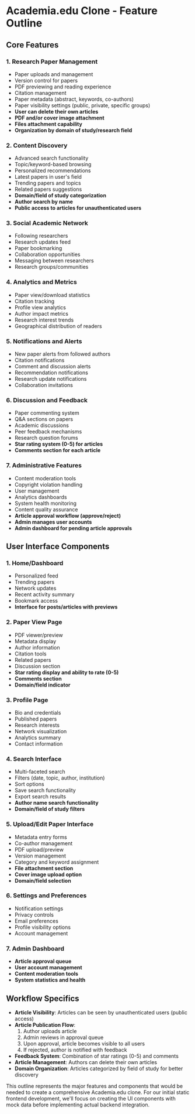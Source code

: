 # Academia.edu Clone - Feature Outline

## Core Features

### 1. Research Paper Management
- Paper uploads and management
- Version control for papers
- PDF previewing and reading experience
- Citation management
- Paper metadata (abstract, keywords, co-authors)
- Paper visibility settings (public, private, specific groups)
- **User can delete their own articles**
- **PDF and/or cover image attachment**
- **Files attachment capability**
- **Organization by domain of study/research field**

### 2. Content Discovery
- Advanced search functionality
- Topic/keyword-based browsing
- Personalized recommendations
- Latest papers in user's field
- Trending papers and topics
- Related papers suggestions
- **Domain/field of study categorization**
- **Author search by name**
- **Public access to articles for unauthenticated users**

### 3. Social Academic Network
- Following researchers
- Research updates feed
- Paper bookmarking
- Collaboration opportunities
- Messaging between researchers
- Research groups/communities

### 4. Analytics and Metrics
- Paper view/download statistics
- Citation tracking
- Profile view analytics
- Author impact metrics
- Research interest trends
- Geographical distribution of readers

### 5. Notifications and Alerts
- New paper alerts from followed authors
- Citation notifications
- Comment and discussion alerts
- Recommendation notifications
- Research update notifications
- Collaboration invitations

### 6. Discussion and Feedback
- Paper commenting system
- Q&A sections on papers
- Academic discussions
- Peer feedback mechanisms
- Research question forums
- **Star rating system (0-5) for articles**
- **Comments section for each article**

### 7. Administrative Features
- Content moderation tools
- Copyright violation handling
- User management
- Analytics dashboards
- System health monitoring
- Content quality assurance
- **Article approval workflow (approve/reject)**
- **Admin manages user accounts**
- **Admin dashboard for pending article approvals**

## User Interface Components

### 1. Home/Dashboard
- Personalized feed
- Trending papers
- Network updates
- Recent activity summary
- Bookmark access
- **Interface for posts/articles with previews**

### 2. Paper View Page
- PDF viewer/preview
- Metadata display
- Author information
- Citation tools
- Related papers
- Discussion section
- **Star rating display and ability to rate (0-5)**
- **Comments section**
- **Domain/field indicator**

### 3. Profile Page
- Bio and credentials
- Published papers
- Research interests
- Network visualization
- Analytics summary
- Contact information

### 4. Search Interface
- Multi-faceted search
- Filters (date, topic, author, institution)
- Sort options
- Save search functionality
- Export search results
- **Author name search functionality**
- **Domain/field of study filters**

### 5. Upload/Edit Paper Interface
- Metadata entry forms
- Co-author management
- PDF upload/preview
- Version management
- Category and keyword assignment
- **File attachment section**
- **Cover image upload option**
- **Domain/field selection**

### 6. Settings and Preferences
- Notification settings
- Privacy controls
- Email preferences
- Profile visibility options
- Account management

### 7. **Admin Dashboard**
- **Article approval queue**
- **User account management**
- **Content moderation tools**
- **System statistics and health**

## Workflow Specifics

- **Article Visibility**: Articles can be seen by unauthenticated users (public access)
- **Article Publication Flow**: 
  1. Author uploads article
  2. Admin reviews in approval queue
  3. Upon approval, article becomes visible to all users
  4. If rejected, author is notified with feedback
- **Feedback System**: Combination of star ratings (0-5) and comments
- **Article Management**: Authors can delete their own articles
- **Domain Organization**: Articles categorized by field of study for better discovery

This outline represents the major features and components that would be needed to create a comprehensive Academia.edu clone. For our initial static frontend development, we'll focus on creating the UI components with mock data before implementing actual backend integration. 